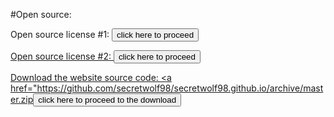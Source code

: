 #Open source:

Open source license #1: <a href="license_agreements/LICENSE.txt"><button type="button">click here to proceed</button>
  
Open source license #2: <a href="license_agreements/OPEN_SOURCE.txt"><button type="button">click here to proceed</button>
  
Download the website source code: <a href="https://github.com/secretwolf98/secretwolf98.github.io/archive/master.zip<button type="button">click here to proceed to the download</button>
